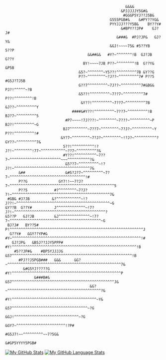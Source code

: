                                                 
                                                          &&&&                                      
                                                        &PJJJJJY5G#&                                
                                                         #GGGP5YJ??J5B&                             
                                                   G555PGB#&    &#PY??YG&                           
                                                   PYYJJJ???Y5B&    BY??Y#                          
                                                        &#BPY??JP#    GJ?J#                         
                                                      &###&  #PJ?JP&   GJ?Y&                        
                                                   &GJ!~~~~75& #5??YB   5??P                        
                                         &&##&&   #Y?~^^^^^^^!B  GJ?JB  G??Y                        
                                       BY!~~~~7JB P??~^^^^^^^^!B  G??Y& &P5B                        
                                     &5?~^^^^^^^~Y5??!^^^^^^^^^7B &Y??G                             
                                     P??~^^^^^^^^~?J??~^^^^^^^^^7# P??5      #G5J?7J5B              
                                     G??7^^^^^^^^^~7J??~^^^^^^^^^7#&BG&     PJ?!^^^^^~?B            
                                     &5??!^^^^^^^^^~7??7~^^^^^^^^^7#       P??!^^^^^^^^!B           
                                      &Y??!^^^^^^^^^~7??7~^^^^^^^^^7B     &J??~^^^^^^^^^Y           
                                  ####&#Y??!^^^^^^^^^~7??7~^^^^^^^^^!B    BJ?7~^^^^^^^^^5           
                               #P7~~~~!7J???!~^^^^^^^^~7???~^^^^^^^^^~P   BJ?!^^^^^^^^^~G           
                              BJ7^^^^^^^^~7??7~^^^^^^^^~7?J?~^^^^^^^^^~Y  P??!^^^^^^^^^!#           
                             &Y?7~^^^^^^^^~7?J?~^^^^^^^^~!?J?~^^^^^^^^^^?GY??~^^^^^^^^^7&           
                              5??!^^^^^^^^^^!?J?!~^^^^^^^^!77~^^^^^^^^^^^~??7~^^^^^^^^^?&           
                              #Y??!^^^^^^^^^^~7??7~^^^^^^^^^^^^^^^^^^^^^^^~~~^^^^^^^^^^?&           
                               &5??7~^^^^^^^^^~!?J?!~^^^^^^^^^^^^^^^^^^^^^^^^^^^^^^^^^^7&           
          &##                  &#5?J?7~^^^^^^^^^~7?7~^^^^^^^^^^^^^^^^^^^^^^^^^^^^^^^^^^!#           
          P??G              GY7!!~~7?J?7~^^^^^^^^^^^^^^^^^^^^^^^^^^^^^^^^^^^^^^^^^^^^^^^5           
          P??5            #?^^^^^^^^~7?J?7!~^^^^^^^^^^^^^^^^^^^^^^^^^^^^^^^^^^^^^^^^^^^^7&          
     #GB& #J?JB          &?^^^^^^^^^^^~!?J??!~^^^^^^^^^^^^^^^^^^^^^^^^^^^^^^^^^^^^^^^^^^~G          
    &Y??B  G??Y#          J^^^^^^^^^^^^^~!7?J?!~^^^^^^^^^^^^^^^^^^^^^^^^^^^^^^^^^^^^^^^^^?          
    &5??P   GJ?JB         &J^^^^^^^^^^^^^^~!7?7~^^^^^^^^^^^^^^^^^^^^^^^^^^^^^^^^^^^^^^^^^~G         
     BJ?J#   BY??5#         P!^^^^^^^^^^^^^^^^^^^^^^^^^^^^^^^^^^^^^^^^^^^^^^^^^^^^^^^^^^^^J         
      G??Y#   &GY??YP#&      #Y~^^^^^^^^^^^^^^^^^^^^^^^^^^^^^^^^^^^^^^^^^^^^^^^^^^^^^^^^^^!#        
       GJ?JP&   &B5J??JJY5PPP# #Y!^^^^^^^^^^^^^^^^^^^^^^^^^^^^^^^^^^^^^^^^^^^^^^^^^^^^^^^^!B        
        #5??JP#&    #BP5YJJJJG   &57^^^^^^^^^^^^^^^^^^^^^^^^^^^^^^^^^^^^^^^^^^^^^^^^^^^^^^!B        
          #PJ??J5PGB###   &&&      &G?~^^^^^^^^^^^^^^^^^^^^^^^^^^^^^^^^^^^^^^^^^^^^^^^^^^^7&        
            &#G5YJ?????G              #Y!^^^^^^^^^^^^^^^^^^^^^^^^^^^^^^^^^^^^^^^^^^^^^^^^^P         
                 &###B#&                &57^^^^^^^^^^^^^^^^^^^^^^^^^^^^^^^^^^^^^^^^^^^^^^J&         
                                          &G?~^^^^^^^^^^^^^^^^^^^^^^^^^^^^^^^^^^^^^^^^^^?&          
                                             #Y!^^^^^^^^^^^^^^^^^^^^^^^^^^^^^^^^^^^^^^~Y&           
                                               &57^^^^^^^^^^^^^^^^^^^^^^^^^^^^^^^^^^~?G             
                                                 &GJ!^^^^^^^^^^^^^^^^^^^^^^^^^^^^^~?G               
                                                    &GY7~^^^^^^^^^^^^^^^^^^^^^^!?P#                 
                                                        #G5J7!~~^^^^^^^^^~~7?5G&                    
                                                             &#GP5YYYY5PGB#                         

[![My GitHub Stats](https://github-readme-stats.vercel.app/api/?username=nosehad&count_private=true&theme=dracula&showicons=true)]()
[![My GitHub Language Stats](https://github-readme-stats.vercel.app/api/top-langs/?username=nosehad&langs_count=5&theme=dracula)]()

<!--
**nosehad/nosehad** is a ✨ _special_ ✨ repository because its `README.md` (this file) appears on your GitHub profile.

Here are some ideas to get you started:

- 🔭 I’m currently working on ...
- 🌱 I’m currently learning ...
- 👯 I’m looking to collaborate on ...
- 🤔 I’m looking for help with ...
- 💬 Ask me about ...
- 📫 How to reach me: ...
- 😄 Pronouns: ...
- ⚡ Fun fact: ...
-->
